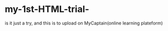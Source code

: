# my-1st-HTML-trial-
is it just a try, and this is to upload on MyCaptain(online learning plateform)
